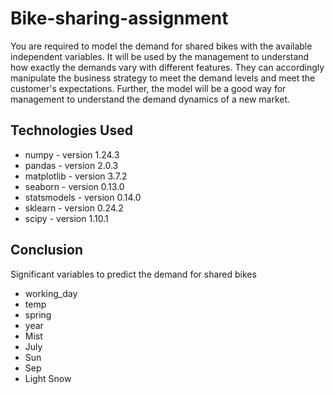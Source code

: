 # Bike-sharing-assignment

You are required to model the demand for shared bikes with the available independent variables. It will be used by the management to understand how exactly the demands vary with different features. They can accordingly manipulate the business strategy to meet the demand levels and meet the customer's expectations. Further, the model will be a good way for management to understand the demand dynamics of a new market.

## Technologies Used

- numpy - version 1.24.3
- pandas - version 2.0.3
- matplotlib - version 3.7.2
- seaborn - version 0.13.0
- statsmodels - version 0.14.0
- sklearn - version 0.24.2
- scipy - version 1.10.1

## Conclusion

Significant variables to predict the demand for shared bikes

- working_day
- temp
- spring
- year
- Mist
- July
- Sun
- Sep
- Light Snow
